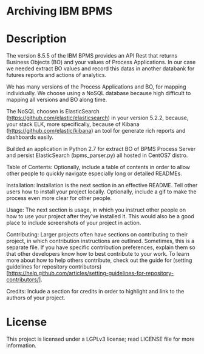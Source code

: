 # Archiving IBM BPMS
# Description
The version 8.5.5 of the IBM BPMS provides an API Rest that returns Business Objects (BO) and your values of Process Applications.
In our case we needed extract BO values and record this datas in another databank for futures reports and actions of analytics.

We has many versions of the Process Applications and BO, for mapping individually. We choose using a NoSQL database because high difficult to mapping all versions and BO along time.

The NoSQL choosen is ElasticSearch (https://github.com/elastic/elasticsearch) in your version 5.2.2, because, your stack ELK, more specifically, because of Kibana (https://github.com/elastic/kibana) an tool for generate rich reports and dashboards easily.

Builded an application in Python 2.7 for extract BO of BPMS Process Server and persist ElasticSearch (bpms_parser.py) all hosted in CentOS7 distro.

Table of Contents: Optionally, include a table of contents in order to allow other people to quickly navigate especially long or detailed READMEs.

Installation: Installation is the next section in an effective README. Tell other users how to install your project locally. Optionally, include a gif to make the process even more clear for other people.

Usage: The next section is usage, in which you instruct other people on how to use your project after they’ve installed it. This would also be a good place to include screenshots of your project in action.

Contributing: Larger projects often have sections on contributing to their project, in which contribution instructions are outlined. Sometimes, this is a separate file. If you have specific contribution preferences, explain them so that other developers know how to best contribute to your work. To learn more about how to help others contribute, check out the guide for (setting guidelines for repository contributors)[https://help.github.com/articles/setting-guidelines-for-repository-contributors/].

Credits: Include a section for credits in order to highlight and link to the authors of your project.

# License
This project is licensed under a LGPLv3 license; read LICENSE file for more information.
